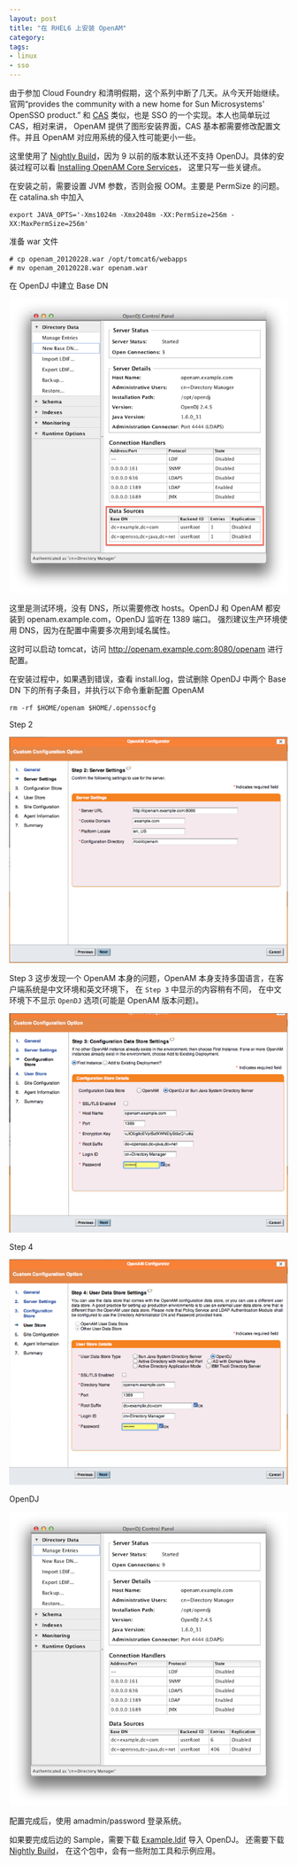 ```yaml
---
layout: post
title: "在 RHEL6 上安装 OpenAM"
category: 
tags: 
- linux
- sso
---
```


由于参加 Cloud Foundry 和清明假期，这个系列中断了几天。从今天开始继续。
官网“provides the community with a new home for Sun Microsystems' OpenSSO product.”
和 [CAS](http://www.jasig.org/cas) 类似，也是 SSO 的一个实现。本人也简单玩过 CAS，相对来讲，
OpenAM 提供了图形安装界面，CAS 基本都需要修改配置文件。并且 OpenAM 对应用系统的侵入性可能更小一些。 

这里使用了 [Nightly Build](http://download.forgerock.org/downloads/openam/openam_20120228.war)，因为
9 以前的版本默认还不支持 OpenDJ。具体的安装过程可以看 [Installing OpenAM Core Services](http://openam.forgerock.org/doc/install-guide/index/chap-install-core.html)，
这里只写一些关键点。

在安装之前，需要设置 JVM 参数，否则会报 OOM。主要是 PermSize 的问题。在 catalina.sh 中加入

	export JAVA_OPTS='-Xms1024m -Xmx2048m -XX:PermSize=256m -XX:MaxPermSize=256m'
	
准备 war 文件	

	# cp openam_20120228.war /opt/tomcat6/webapps
	# mv openam_20120228.war openam.war
	
在 OpenDJ 中建立 Base DN

![](/images/2012-04-05-install-openam-on-rhel6-1.png)
	
这里是测试环境，没有 DNS，所以需要修改 hosts。OpenDJ 和 OpenAM 都安装到 openam.example.com，OpenDJ 监听在 1389 端口。
强烈建议生产环境使用 DNS，因为在配置中需要多次用到域名属性。

这时可以启动 tomcat，访问 http://openam.example.com:8080/openam 进行配置。

在安装过程中，如果遇到错误，查看 install.log，尝试删除 OpenDJ 中两个 Base DN 下的所有子条目，并执行以下命令重新配置 OpenAM

	rm -rf $HOME/openam $HOME/.openssocfg
	
Step 2 	

![](/images/2012-04-05-install-openam-on-rhel6-2.png)

Step 3 这步发现一个 OpenAM 本身的问题，OpenAM 本身支持多国语言，在客户端系统是中文环境和英文环境下，	在 `Step 3` 中显示的内容稍有不同，
在中文环境下不显示 `OpenDJ` 选项(可能是 OpenAM 版本问题)。	

![](/images/2012-04-05-install-openam-on-rhel6-3.png)
	
Step 4

![](/images/2012-04-05-install-openam-on-rhel6-4.png)

OpenDJ

![](/images/2012-04-05-install-openam-on-rhel6-5.png)

配置完成后，使用 amadmin/password 登录系统。

如果要完成后边的 Sample，需要下载 [Example.ldif](http://mcraig.org/ldif/Example.ldif) 导入 OpenDJ。
还需要下载 [Nightly Build](http://download.forgerock.org/downloads/openam/openam_nightly_20120228.zip)，
在这个包中，会有一些附加工具和示例应用。
